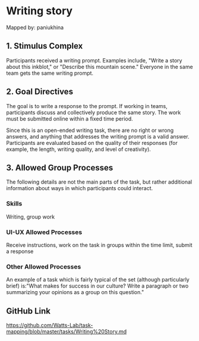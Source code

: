 # Writing story

Mapped by: paniukhina 

## 1. Stimulus Complex 
Participants received a writing prompt. Examples include, "Write a story about this inkblot," or "Describe this mountain scene." Everyone in the same team gets the same writing prompt.

## 2. Goal Directives 
The goal is to write a response to the prompt. If working in teams, participants discuss and collectively produce the same story. The work must be submitted online within a fixed time period.

Since this is an open-ended writing task, there are no right or wrong answers, and anything that addresses the writing prompt is a valid answer. Participants are evaluated based on the quality of their responses (for example, the length, writing quality, and level of creativity).

## 3. Allowed Group Processes 
The following details are not the main parts of the task, but rather additional information about ways in which participants could interact.

### Skills 
Writing, group work

### UI-UX Allowed Processes
Receive instructions, work on the task in groups within the time limit, submit a response

### Other Allowed Processes
An example of a task which is fairly typical of the set (although particularly brief) is:"What makes for success in our culture? Write a paragraph or two summarizing your opinions as a group on this question."

## GitHub Link 
https://github.com/Watts-Lab/task-mapping/blob/master/tasks/Writing%20Story.md

